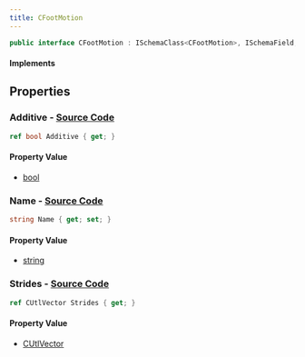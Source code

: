 ```yaml
---
title: CFootMotion
---
```


```csharp
public interface CFootMotion : ISchemaClass<CFootMotion>, ISchemaField, ISchemaClass, INativeHandle
```

#### Implements

## Properties

### **Additive** - [Source Code](https://github.com/swiftly-solution/swiftlys2/blob/main/managed/src/SwiftlyS2.Generated/Schemas/Interfaces/CFootMotion.cs#L21)

```csharp
ref bool Additive { get; }
```

#### Property Value

- [bool](https://learn.microsoft.com/dotnet/api/system.boolean)

### **Name** - [Source Code](https://github.com/swiftly-solution/swiftlys2/blob/main/managed/src/SwiftlyS2.Generated/Schemas/Interfaces/CFootMotion.cs#L19)

```csharp
string Name { get; set; }
```

#### Property Value

- [string](https://learn.microsoft.com/dotnet/api/system.string)

### **Strides** - [Source Code](https://github.com/swiftly-solution/swiftlys2/blob/main/managed/src/SwiftlyS2.Generated/Schemas/Interfaces/CFootMotion.cs#L17)

```csharp
ref CUtlVector Strides { get; }
```

#### Property Value

- [CUtlVector](/docs/api/)

